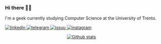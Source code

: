 ### Hi there 👋🏻

I'm a geek currently studying Computer Science at the University of Trento.

[
  ![linkedin](https://img.shields.io/badge/LinkedIn-0077B5?style=for-the-badge&logo=linkedin&logoColor=white)
](https://www.linkedin.com/in/emanuelenardi/)
[
  ![telegram](https://img.shields.io/badge/Telegram-2CA5E0?style=for-the-badge&logo=telegram&logoColor=white)
](https://t.me/emanuelenardi)
[
  ![issuu](https://img.shields.io/badge/Issuu-F36D5D?style=for-the-badge&logo=issuu&logoColor=white)
](https://issuu.com/nardiemanuele)
[
  ![instagram](https://img.shields.io/badge/Instagram-E4405F?style=for-the-badge&logo=instagram&logoColor=white)
](https://www.instagram.com/emanuelenardiph/)

<center>

[
  ![Github stats](https://github-readme-stats.vercel.app/api?username=emanuelenardi&show_icons=true&theme=default)
](https://github.com/emanuelenardi)

</center>

<!--
- 🔭 I'm currently working on ...
- 🌱 I'm currently learning ...
- 👯 I'm looking to collaborate on ...
- 🤔 I'm looking for help with ...
- 💬 Ask me about ...
- 📫 How to reach me: ...
- 😄 Pronouns: ...
- ⚡ Fun fact: ...
-->
